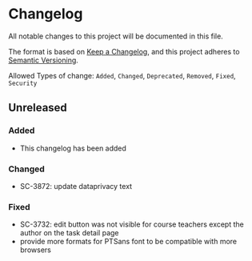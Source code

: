# Changelog

All notable changes to this project will be documented in this file.

The format is based on [Keep a Changelog](https://keepachangelog.com/en/1.0.0/),
and this project adheres to [Semantic Versioning](https://semver.org/spec/v2.0.0.html).

Allowed Types of change: `Added`, `Changed`, `Deprecated`, `Removed`, `Fixed`, `Security`

## Unreleased

### Added

- This changelog has been added

### Changed

- SC-3872: update dataprivacy text

### Fixed

- SC-3732: edit button was not visible for course teachers except the author on the task detail page
- provide more formats for PTSans font to be compatible with more browsers
